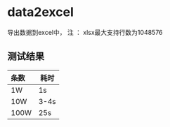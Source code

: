 # data2excel
导出数据到excel中，
注 ：
    xlsx最大支持行数为1048576

## 测试结果
| 条数 | 耗时 |
| :--- | --- |
| 1W | 1s |
| 10W | 3-4s|
| 100W | 25s |
